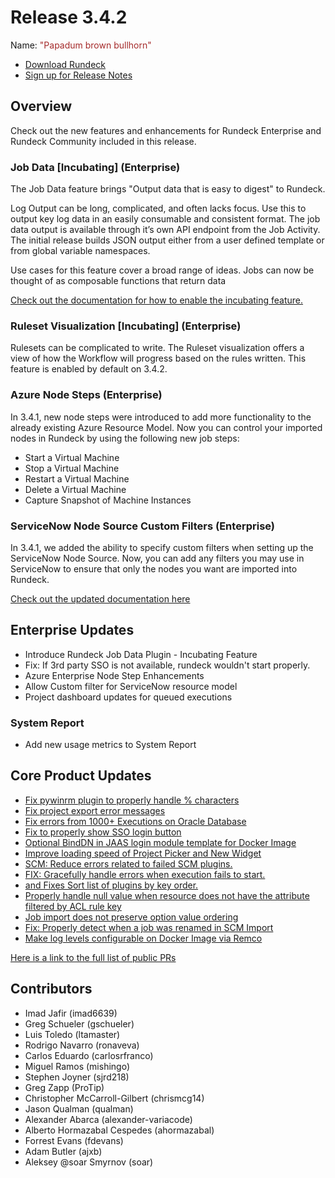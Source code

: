 # Release 3.4.2

Name: <span style="color: brown"><span class="glyphicon glyphicon-bullhorn"></span> "Papadum brown bullhorn"</span>

- [Download Rundeck](https://download.rundeck.com/)
- [Sign up for Release Notes](https://www.rundeck.com/release-notes-signup)

## Overview
Check out the new features and enhancements for Rundeck Enterprise and Rundeck Community included in this release.

### Job Data [Incubating] (Enterprise)

The Job Data feature brings "Output data that is easy to digest" to Rundeck.

Log Output can be long, complicated, and often lacks focus. Use this to output key log data in an easily consumable and consistent format.  The job data output is available through it’s own API endpoint from the Job Activity.  The initial release builds JSON output either from a user defined template or from global variable namespaces.

Use cases for this feature cover a broad range of ideas.  Jobs can now be thought of as composable functions that return data

[Check out the documentation for how to enable the incubating feature.](https://docs.rundeck.com/docs/manual/execution-lifecycle/job-data.html)

### Ruleset Visualization [Incubating] (Enterprise)

Rulesets can be complicated to write. The Ruleset visualization offers a view of how the Workflow will progress based on the rules written.  This feature is enabled by default on 3.4.2.

### Azure Node Steps (Enterprise)

In 3.4.1, new node steps were introduced to add more functionality to the already existing Azure Resource Model. Now you can control your imported nodes in Rundeck by using the following new job steps:

* Start a Virtual Machine
* Stop a Virtual Machine
* Restart a Virtual Machine
* Delete a Virtual Machine
* Capture Snapshot of Machine Instances

### ServiceNow Node Source Custom Filters (Enterprise)

In 3.4.1, we added the ability to specify custom filters when setting up the ServiceNow Node Source. Now, you can add any filters you may use in ServiceNow to ensure that only the nodes you want are imported into Rundeck.

[Check out the updated documentation here](https://docs.rundeck.com/docs/administration/projects/resource-model-sources/servicenow.html)

## Enterprise Updates

* Introduce Rundeck Job Data Plugin - Incubating Feature
* Fix: If 3rd party SSO is not available, rundeck wouldn&#39;t start properly.
* Azure Enterprise Node Step Enhancements
* Allow Custom filter for ServiceNow resource model
* Project dashboard updates for queued executions

### System Report
* Add new usage metrics to System Report


## Core Product Updates

* [Fix pywinrm plugin to properly handle % characters](https://github.com/rundeck/rundeck/pull/7178)
* [Fix project export error messages](https://github.com/rundeck/rundeck/pull/7174)
* [Fix errors from 1000+ Executions on Oracle Database](https://github.com/rundeck/rundeck/pull/7173)
* [Fix to properly show SSO login button](https://github.com/rundeck/rundeck/pull/7170)
* [Optional BindDN in JAAS login module template for Docker Image](https://github.com/rundeck/rundeck/pull/7163)
* [Improve loading speed of Project Picker and New Widget](https://github.com/rundeck/rundeck/pull/7158)
* [SCM: Reduce errors related to failed SCM plugins.](https://github.com/rundeck/rundeck/pull/7153)
* [FIX: Gracefully handle errors when execution fails to start.](https://github.com/rundeck/rundeck/pull/7150)
* [and Fixes Sort list of plugins by key order.](https://github.com/rundeck/rundeck/pull/7142)
* [Properly handle null value when resource does not have the attribute filtered by ACL rule key](https://github.com/rundeck/rundeck/pull/7137)
* [Job import does not preserve option value ordering](https://github.com/rundeck/rundeck/pull/7122)
* [Fix: Properly detect when a job was renamed in SCM Import](https://github.com/rundeck/rundeck/pull/7030)
* [Make log levels configurable on Docker Image via Remco](https://github.com/rundeck/rundeck/pull/6990)

[Here is a link to the full list of public PRs](https://github.com/rundeck/rundeck/pulls?q=is%3Apr+milestone%3A3.4.2+is%3Aclosed)

## Contributors

* Imad Jafir (imad6639)
* Greg Schueler (gschueler)
* Luis Toledo (ltamaster)
* Rodrigo Navarro (ronaveva)
* Carlos Eduardo (carlosrfranco)
* Miguel Ramos (mishingo)
* Stephen Joyner (sjrd218)
* Greg Zapp (ProTip)
* Christopher McCarroll-Gilbert (chrismcg14)
* Jason Qualman (qualman)
* Alexander Abarca (alexander-variacode)
* Alberto Hormazabal Cespedes (ahormazabal)
* Forrest Evans (fdevans)
* Adam Butler (ajxb)
* Aleksey @soar Smyrnov (soar)
